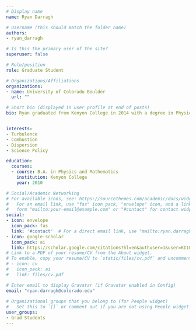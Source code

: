 ```yaml
---
# Display name
name: Ryan Darragh

# Username (this should match the folder name)
authors:
- ryan_darragh

# Is this the primary user of the site?
superuser: false

# Role/position
role: Graduate Student

# Organizations/Affiliations
organizations:
- name: University of Colorado Boulder
  url: ""

# Short bio (displayed in user profile at end of posts)
bio: Ryan graduated from Kenyon College in 2014 with a degree in Physics and Mathematics and a concentration in Scientific Computing. As an undergrad he conducted computational physics research in astrophysics and cosmology. He started his Ph.D. studying reduced order models and then switched to studying turbulence-flame interactions in high-speed combusting flows. Ryan received a National Defense Science & Engineering Graduate Fellowship (NDSEG) in 2016.


interests:
- Turbulence
- Combustion
- Dispersion
- Science Policy

education:
  courses:
  - course: B.A. in Physics and Mathematics
    institution: Kenyon College
    year: 2010

# Social/Academic Networking
# For available icons, see: https://sourcethemes.com/academic/docs/widgets/#icons
#   For an email link, use "fas" icon pack, "envelope" icon, and a link in the
#   form "mailto:your-email@example.com" or "#contact" for contact widget.
social:
- icon: envelope
  icon_pack: fas
  link: '#contact'  # For a direct email link, use "mailto:ryan.darragh@colorado.edu".
- icon: google-scholar
  icon_pack: ai
  link: https://scholar.google.com/citations?hl=en&authuser=1&user=KI1FZOcAAAAJ
# Link to a PDF of your resume/CV from the About widget.
# To enable, copy your resume/CV to `static/files/cv.pdf` and uncomment the lines below.  
# - icon: cv
#   icon_pack: ai
#   link: files/cv.pdf

# Enter email to display Gravatar (if Gravatar enabled in Config)
email: "ryan.darragh@colorado.edu"
  
# Organizational groups that you belong to (for People widget)
#   Set this to `[]` or comment out if you are not using People widget.  
user_groups:
- Grad Students
---
```

